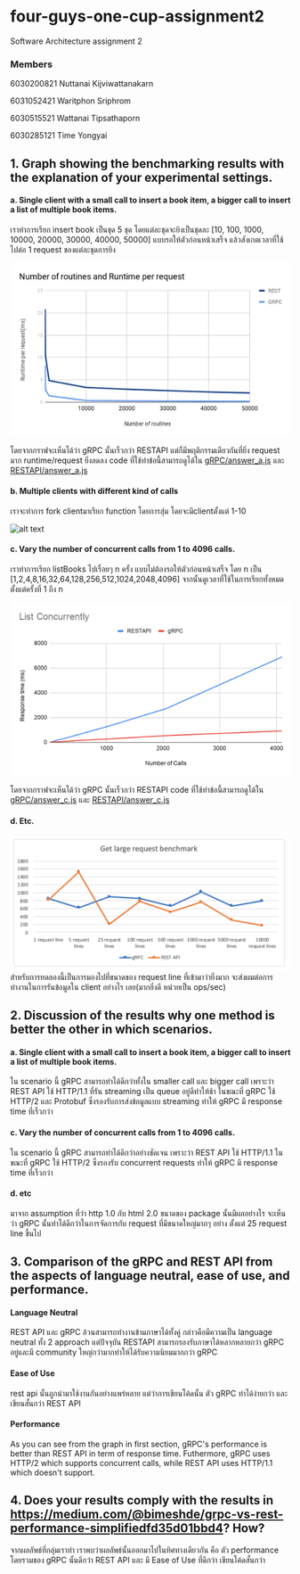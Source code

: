 # four-guys-one-cup-assignment2
Software Architecture assignment 2

### Members

6030200821 Nuttanai Kijviwattanakarn

6031052421 Waritphon Sriphrom

6030515521 Wattanai Tipsathaporn

6030285121 Time Yongyai

## 1. Graph showing the benchmarking results with the explanation of your experimental settings.

#### a. Single client with a small call to insert a book item, a bigger call to insert a list of multiple book items.
เราทำการเรียก insert book เป็นชุด 5 ชุด โดยแต่ละชุดจะยิงเป็นชุดละ [10, 100, 1000, 10000, 20000, 30000, 40000, 50000] แบบรอให้ตัวก่อนหน้าเสร็จ แล้วสังเกตเวลาที่ใช้ไปต่อ 1 request ของแต่ละชุดการยิง

![alt text](https://github.com/2110521-2563-1-Software-Architecture/four-guys-one-cup-assignment2/blob/master/resources/chart-a-new.png)

โดยจากกราฟจะเห็นได้ว่า gRPC นั้นเร็วกว่า RESTAPI แต่ก็มีพฤติกรรมเดียวกันที่ยิ่ง request มาก runtime/request ยิ่งลดลง code ที่ใช้ทำข้อนี้สามารถดูได้ใน [gRPC/answer_a.js](https://github.com/2110521-2563-1-Software-Architecture/four-guys-one-cup-assignment2/blob/master/gRPC/answer_a.js) และ [RESTAPI/answer_a.js](https://github.com/2110521-2563-1-Software-Architecture/four-guys-one-cup-assignment2/blob/master/RESTAPI/answer_a.js) 


#### b. Multiple clients with different kind of calls
เราจะทำการ fork clientมาเรียก function โดยการสุ่ม โดยจะมีclientตั้งแต่ 1-10

![alt text](https://github.com/2110521-2563-1-Software-Architecture/four-guys-one-cup-assignment2/blob/master/resources/scnen2.png)

#### c. Vary the number of concurrent calls from 1 to 4096 calls.
เราทำการเรียก listBooks ไปเรื่อยๆ n ครั้ง แบบไม่ต้องรอให้ตัวก่อนหน้าเสร็จ โดย n เป็น [1,2,4,8,16,32,64,128,256,512,1024,2048,4096] จากนั้นดูเวลาที่ใช้ในการเรียกทั้งหมดตั้งแต่ครั้งที่ 1 ถึง n

![alt text](https://github.com/2110521-2563-1-Software-Architecture/four-guys-one-cup-assignment2/blob/master/resources/List%20Concurrently.png)

โดยจากกราฟจะเห็นได้ว่า gRPC นั้นเร็วกว่า RESTAPI
code ที่ใช้ทำข้อนี้สามารถดูได้ใน [gRPC/answer_c.js](https://github.com/2110521-2563-1-Software-Architecture/four-guys-one-cup-assignment2/blob/master/gRPC/answer_c.js) และ [RESTAPI/answer_c.js](https://github.com/2110521-2563-1-Software-Architecture/four-guys-one-cup-assignment2/blob/master/RESTAPI/answer_c.js) 

#### d. Etc.
![alt text](https://github.com/2110521-2563-1-Software-Architecture/four-guys-one-cup-assignment2/blob/master/resources/ans_2_graph.png)
สำหรับการทดลองนี้เป็นการมองไปที่ขนาดของ request line ที่เข้ามาว่ายิ่งมาก จะส่งผมต่อการทำงานในการรันข้อมูลใน client อย่างไร เลย(มากยิ่งดี หน่วยเป็น ops/sec) 

## 2. Discussion of the results why one method is better the other in which scenarios.

  #### a. Single client with a small call to insert a book item, a bigger call to insert a list of multiple book items.<br/>
  ใน scenario นี้ gRPC สามารถทำได้ดีกว่าทั้งใน smaller call และ bigger call เพราะว่า REST API ใช้ HTTP/1.1 ที่รัน streaming เป็น queue อยู่ดีทำให้ช้า ในขณะที่ gRPC ใช้ HTTP/2 และ Protobuf ซึ่งรองรับการส่งข้อมูลแบบ streaming ทำให้ gRPC มี response time ที่เร็วกว่า

  #### c. Vary the number of concurrent calls from 1 to 4096 calls.<br/>
  ใน scenario นี้ gRPC สามารถทำได้ดีกว่าอย่างชัดเจน เพราะว่า REST API ใช้ HTTP/1.1 ในขณะที่ gRPC ใช้ HTTP/2 ซึ่งรองรับ concurrent requests ทำให้ gRPC มี response time ที่เร็วกว่า 

  #### d. etc<br/>
  มาจาก assumption ที่ว่า http 1.0 กับ html 2.0 ขนาดของ package นั้นมีผลอย่างไร จะเห็นว่า gRPC นั้นทำได้ดีกว่าในการจัดการกับ request ที่มีขนาดใหญ่มากๆ อย่าง ตั้งแต่ 25 request line ขึ้นไป 
## 3. Comparison of the gRPC and REST API from the aspects of language neutral, ease of use, and performance.

#### Language Neutral
  
REST API และ gRPC ล้วนสามารถทำงานข้ามภาษาได้ทั้งคู่ กล่าวคือมีความเป็น language neutral ทั้ง 2 approach แต่ปัจจุบัน RESTAPI สามารถรองรับภาษาได้หลากหลายกว่า gRPC อยู่และมี community ใหญ่กว่ามากทำให้ได้รับความนิยมมากกว่า gRPC

#### Ease of Use

rest api นั้นถูกนำมาใช้งานกันอย่างแพร่หลาย แต่ว่าการเขียนโค้ดนั้น ตัว gRPC ทำได้ง่ายกว่า และเขียนสั้นกว่า REST API

#### Performance

As you can see from the graph in first section, gRPC's performance is better than REST API in term of response time. Futhermore, gRPC uses HTTP/2 which supports concurrent calls, while REST API uses HTTP/1.1 which doesn't support.

## 4. Does your results comply with the results in https://medium.com/@bimeshde/grpc-vs-rest-performance-simplifiedfd35d01bbd4? How?

จากผลลัพธ์ที่กลุ่มเราทำ เราพบว่าผลลัพธ์นั้นออกมาไปในทิศทางเดียวกัน คือ ตัว performance โดยรวมของ gRPC นั้นดีกว่า REST API และ มี Ease of Use ที่ดีกว่า เขียนโค้ดสั้นกว่า

